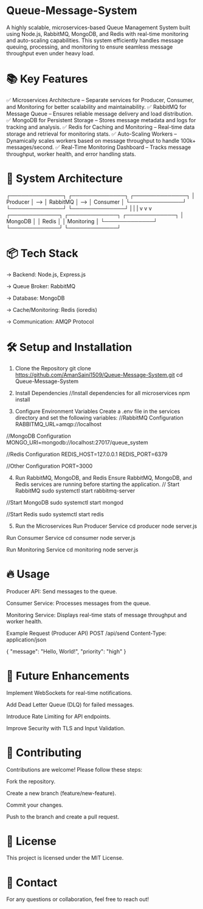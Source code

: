 # Queue-Message-System
A highly scalable, microservices-based Queue Management System built using Node.js, RabbitMQ, MongoDB, and Redis with real-time monitoring and auto-scaling capabilities. This system efficiently handles message queuing, processing, and monitoring to ensure seamless message throughput even under heavy load.

# 📚 Key Features
✅ Microservices Architecture – Separate services for Producer, Consumer, and Monitoring for better scalability and maintainability.
✅ RabbitMQ for Message Queue – Ensures reliable message delivery and load distribution.
✅ MongoDB for Persistent Storage – Stores message metadata and logs for tracking and analysis.
✅ Redis for Caching and Monitoring – Real-time data storage and retrieval for monitoring stats.
✅ Auto-Scaling Workers – Dynamically scales workers based on message throughput to handle 100k+ messages/second.
✅ Real-Time Monitoring Dashboard – Tracks message throughput, worker health, and error handling stats.

# 🎯 System Architecture
┌──────────────┐       ┌──────────────┐       ┌──────────────┐
│  Producer    │  -->  │  RabbitMQ    │  -->  │  Consumer    │
└──────────────┘       └──────────────┘       └──────────────┘
         |                    |                       |
         v                    v                       v
  ┌─────────────┐      ┌─────────────┐         ┌─────────────┐
  │  MongoDB    │      │  Redis      │         │  Monitoring │
  └─────────────┘      └─────────────┘         └─────────────┘

  
# 📦 Tech Stack
-> Backend: Node.js, Express.js

-> Queue Broker: RabbitMQ

-> Database: MongoDB

-> Cache/Monitoring: Redis (ioredis)

-> Communication: AMQP Protocol

# 🛠️ Setup and Installation
1. Clone the Repository
git clone https://github.com/AmanSaini1509/Queue-Message-System.git
cd Queue-Message-System

2. Install Dependencies
//Install dependencies for all microservices
npm install

3. Configure Environment Variables
Create a .env file in the services directory and set the following variables:
//RabbitMQ Configuration
RABBITMQ_URL=amqp://localhost

//MongoDB Configuration
MONGO_URI=mongodb://localhost:27017/queue_system

//Redis Configuration
REDIS_HOST=127.0.0.1
REDIS_PORT=6379

//Other Configuration
PORT=3000

4. Run RabbitMQ, MongoDB, and Redis
Ensure RabbitMQ, MongoDB, and Redis services are running before starting the application.
// Start RabbitMQ
sudo systemctl start rabbitmq-server

//Start MongoDB
sudo systemctl start mongod

//Start Redis
sudo systemctl start redis

5. Run the Microservices
Run Producer Service
cd producer
node server.js

Run Consumer Service
cd consumer
node server.js

Run Monitoring Service
cd monitoring
node server.js

# 🔥 Usage
Producer API: Send messages to the queue.

Consumer Service: Processes messages from the queue.

Monitoring Service: Displays real-time stats of message throughput and worker health.

Example Request (Producer API)
POST /api/send
Content-Type: application/json

{
  "message": "Hello, World!",
  "priority": "high"
}

# 🧠 Future Enhancements
 Implement WebSockets for real-time notifications.

 Add Dead Letter Queue (DLQ) for failed messages.

 Introduce Rate Limiting for API endpoints.

 Improve Security with TLS and Input Validation.

# 🤝 Contributing
Contributions are welcome! Please follow these steps:

Fork the repository.

Create a new branch (feature/new-feature).

Commit your changes.

Push to the branch and create a pull request.

# 📝 License
This project is licensed under the MIT License.

# 📧 Contact
For any questions or collaboration, feel free to reach out!


